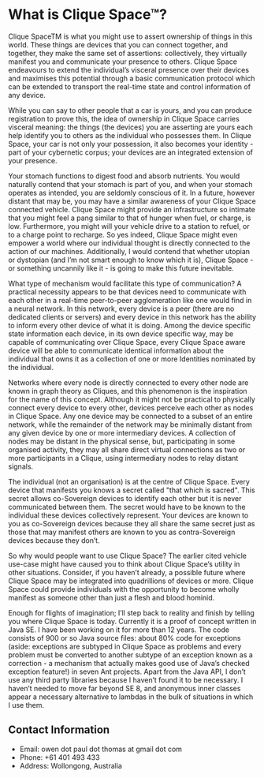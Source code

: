 # What is Clique Space™?

Clique SpaceTM is what you might use to assert ownership of things in this world. These things
are devices that you can connect together, and together, they make the same set of assertions:
collectively, they virtually manifest you and communicate your presence to others. Clique Space
endeavours to extend the individual’s visceral presence over their devices and maximises this
potential through a basic communication protocol which can be extended to transport the
real-time state and control information of any device.

While you can say to other people that a car is yours, and you can produce registration to prove
this, the idea of ownership in Clique Space carries visceral meaning: the things (the devices)
you are asserting are yours each help identify you to others as the individual who possesses
them. In Clique Space, your car is not only your possession, it also becomes your identity - part
of your cybernetic corpus; your devices are an integrated extension of your presence.

Your stomach functions to digest food and absorb nutrients. You would naturally contend that
your stomach is part of you, and when your stomach operates as intended, you are seldomly
conscious of it. In a future, however distant that may be, you may have a similar awareness of
your Clique Space connected vehicle. Clique Space might provide an infrastructure so intimate
that you might feel a pang similar to that of hunger when fuel, or charge, is low. Furthermore,
you might will your vehicle drive to a station to refuel, or to a charge point to recharge. So yes
indeed, Clique Space might even empower a world where our individual thought is directly
connected to the action of our machines. Additionally, I would contend that whether utopian or
dystopian (and I’m not smart enough to know which it is), Clique Space - or something
uncannily like it - is going to make this future inevitable.

What type of mechanism would facilitate this type of communication? A practical necessity
appears to be that devices need to communicate with each other in a real-time peer-to-peer
agglomeration like one would find in a neural network. In this network, every device is a peer
(there are no dedicated clients or servers) and every device in this network has the ability to
inform every other device of what it is doing. Among the device specific state information each
device, in its own device specific way, may be capable of communicating over Clique Space,
every Clique Space aware device will be able to communicate identical information about the
individual that owns it as a collection of one or more Identities nominated by the individual.

Networks where every node is directly connected to every other node are known in graph theory
as Cliques, and this phenomenon is the inspiration for the name of this concept. Although it
might not be practical to physically connect every device to every other, devices perceive each
other as nodes in Clique Space. Any one device may be connected to a subset of an entire
network, while the remainder of the network may be minimally distant from any given device by
one or more intermediary devices. A collection of nodes may be distant in the physical sense,
but, participating in some organised activity, they may all share direct virtual connections as two
or more participants in a Clique, using intermediary nodes to relay distant signals.

The individual (not an organisation) is at the centre of Clique Space. Every device that
manifests you knows a secret called "that which is sacred". This secret allows co-Sovereign
devices to identify each other but it is never communicated between them. The secret would
have to be known to the individual these devices collectively represent. Your devices are known
to you as co-Sovereign devices because they all share the same secret just as those that may
manifest others are known to you as contra-Sovereign devices because they don’t.

So why would people want to use Clique Space? The earlier cited vehicle use-case might have
caused you to think about Clique Space’s utility in other situations. Consider, if you haven’t
already, a possible future where Clique Space may be integrated into quadrillions of devices or
more. Clique Space could provide individuals with the opportunity to become wholly manifest as
someone other than just a flesh and blood hominid.

Enough for flights of imagination; I’ll step back to reality and finish by telling you where Clique
Space is today. Currently it is a proof of concept written in Java SE. I have been working on it
for more than 12 years. The code consists of 900 or so Java source files: about 80% code for
exceptions (aside: exceptions are subtyped in Clique Space as problems and every problem
must be converted to another subtype of an exception known as a correction - a mechanism
that actually makes good use of Java’s checked exception feature!) in seven Ant projects. Apart
from the Java API, I don’t use any third party libraries because I haven’t found it to be
necessary. I haven’t needed to move far beyond SE 8, and anonymous inner classes appear a
necessary alternative to lambdas in the bulk of situations in which I use them.

## Contact Information ##

* Email:    owen dot paul dot thomas at gmail dot com
* Phone:    +61 401 493 433
* Address:  Wollongong, Australia
